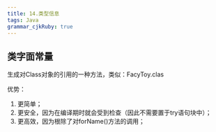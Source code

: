 ```yaml
---
title: 14.类型信息
tags: Java
grammar_cjkRuby: true
---
```


## 类字面常量

生成对Class对象的引用的一种方法，类似：FacyToy.clas

优势：

1. 更简单；
2. 更安全，因为在编译期时就会受到检查（因此不需要置于try语句块中）；
3. 更高效，因为根除了对forName()方法的调用；


